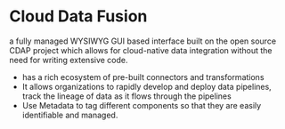 # Cloud Data Fusion
a fully managed WYSIWYG GUI based interface built on the open source CDAP project which allows for cloud-native data integration without the need for writing extensive code.

- has a rich ecosystem of pre-built connectors and transformations 
- It allows organizations to rapidly develop and deploy data pipelines, track the lineage of data as it flows through the pipelines
- Use Metadata to tag different components so that they are easily identifiable and managed.



